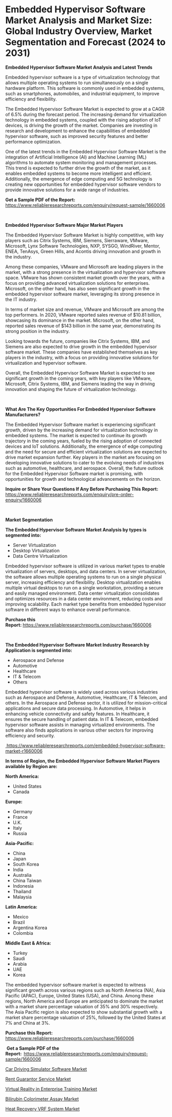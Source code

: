<p><h1>Embedded Hypervisor Software Market Analysis and Market Size: Global Industry Overview, Market Segmentation and Forecast (2024 to 2031)</h1></p><p><strong>Embedded Hypervisor Software Market Analysis and Latest Trends</strong></p>
<p><p>Embedded hypervisor software is a type of virtualization technology that allows multiple operating systems to run simultaneously on a single hardware platform. This software is commonly used in embedded systems, such as smartphones, automobiles, and industrial equipment, to improve efficiency and flexibility.</p><p>The Embedded Hypervisor Software Market is expected to grow at a CAGR of 6.5% during the forecast period. The increasing demand for virtualization technology in embedded systems, coupled with the rising adoption of IoT devices, is driving the growth of the market. Companies are investing in research and development to enhance the capabilities of embedded hypervisor software, such as improved security features and better performance optimization.</p><p>One of the latest trends in the Embedded Hypervisor Software Market is the integration of Artificial Intelligence (AI) and Machine Learning (ML) algorithms to automate system monitoring and management processes. This trend is expected to further drive the growth of the market, as it enables embedded systems to become more intelligent and efficient. Additionally, the emergence of edge computing and 5G technology is creating new opportunities for embedded hypervisor software vendors to provide innovative solutions for a wide range of industries.</p></p>
<p><strong>Get a Sample PDF of the Report:&nbsp;</strong> <a href="https://www.reliableresearchreports.com/enquiry/request-sample/1660006">https://www.reliableresearchreports.com/enquiry/request-sample/1660006</a></p>
<p>&nbsp;</p>
<p><strong>Embedded Hypervisor Software Major Market Players</strong></p>
<p><p>The Embedded Hypervisor Software Market is highly competitive, with key players such as Citrix Systems, IBM, Siemens, Sierraware, VMware, Microsoft, Lynx Software Technologies, NXP, SYSGO, WindRiver, Mentor, ENEA, TenAsys, Green Hills, and Acontis driving innovation and growth in the industry.</p><p>Among these companies, VMware and Microsoft are leading players in the market, with a strong presence in the virtualization and hypervisor software space. VMware has shown consistent market growth over the years, with a focus on providing advanced virtualization solutions for enterprises. Microsoft, on the other hand, has also seen significant growth in the embedded hypervisor software market, leveraging its strong presence in the IT industry.</p><p>In terms of market size and revenue, VMware and Microsoft are among the top performers. In 2020, VMware reported sales revenue of $10.81 billion, showcasing its dominance in the market. Microsoft, on the other hand, reported sales revenue of $143 billion in the same year, demonstrating its strong position in the industry.</p><p>Looking towards the future, companies like Citrix Systems, IBM, and Siemens are also expected to drive growth in the embedded hypervisor software market. These companies have established themselves as key players in the industry, with a focus on providing innovative solutions for virtualization and hypervisor software.</p><p>Overall, the Embedded Hypervisor Software Market is expected to see significant growth in the coming years, with key players like VMware, Microsoft, Citrix Systems, IBM, and Siemens leading the way in driving innovation and shaping the future of virtualization technology.</p></p>
<p>&nbsp;</p>
<p><strong>What Are The Key Opportunities For Embedded Hypervisor Software Manufacturers?</strong></p>
<p><p>The Embedded Hypervisor Software market is experiencing significant growth, driven by the increasing demand for virtualization technology in embedded systems. The market is expected to continue its growth trajectory in the coming years, fueled by the rising adoption of connected devices and IoT solutions. Additionally, the emergence of edge computing and the need for secure and efficient virtualization solutions are expected to drive market expansion further. Key players in the market are focusing on developing innovative solutions to cater to the evolving needs of industries such as automotive, healthcare, and aerospace. Overall, the future outlook for the Embedded Hypervisor Software market is promising, with opportunities for growth and technological advancements on the horizon.</p></p>
<p><strong>Inquire or Share Your Questions If Any Before Purchasing This Report:</strong> <a href="https://www.reliableresearchreports.com/enquiry/pre-order-enquiry/1660006">https://www.reliableresearchreports.com/enquiry/pre-order-enquiry/1660006</a></p>
<p>&nbsp;</p>
<p><strong>Market Segmentation</strong></p>
<p><strong>The Embedded Hypervisor Software Market Analysis by types is segmented into:</strong></p>
<p><ul><li>Server Virtualization</li><li>Desktop Virtualization</li><li>Data Centre Virtualization</li></ul></p>
<p><p>Embedded hypervisor software is utilized in various market types to enable virtualization of servers, desktops, and data centers. In server virtualization, the software allows multiple operating systems to run on a single physical server, increasing efficiency and flexibility. Desktop virtualization enables multiple virtual desktops to run on a single workstation, providing a secure and easily managed environment. Data center virtualization consolidates and optimizes resources in a data center environment, reducing costs and improving scalability. Each market type benefits from embedded hypervisor software in different ways to enhance overall performance.</p></p>
<p><strong>Purchase this Report:&nbsp;</strong><a href="https://www.reliableresearchreports.com/purchase/1660006">https://www.reliableresearchreports.com/purchase/1660006</a></p>
<p>&nbsp;</p>
<p><strong>The Embedded Hypervisor Software Market Industry Research by Application is segmented into:</strong></p>
<p><ul><li>Aerospace and Defense</li><li>Automotive</li><li>Healthcare</li><li>IT & Telecom</li><li>Others</li></ul></p>
<p><p>Embedded hypervisor software is widely used across various industries such as Aerospace and Defense, Automotive, Healthcare, IT & Telecom, and others. In the Aerospace and Defense sector, it is utilized for mission-critical applications and secure data processing. In Automotive, it helps in enhancing vehicle connectivity and safety features. In Healthcare, it ensures the secure handling of patient data. In IT & Telecom, embedded hypervisor software assists in managing virtualized environments. The software also finds applications in various other sectors for improving efficiency and security.</p></p>
<p><a href="https://www.reliableresearchreports.com/embedded-hypervisor-software-market-r1660006">&nbsp;https://www.reliableresearchreports.com/embedded-hypervisor-software-market-r1660006</a></p>
<p><strong>In terms of Region, the Embedded Hypervisor Software Market Players available by Region are:</strong></p>
<p>
    <p> <strong> North America: </strong>
        <ul>
            <li>United States</li>
            <li>Canada</li>
        </ul>
        </p> 
    <p> <strong> Europe: </strong>
        <ul>
            <li>Germany</li>
            <li>France</li>
            <li>U.K.</li>
            <li>Italy</li>
            <li>Russia</li>
        </ul>
        </p> 
    <p> <strong> Asia-Pacific: </strong>
        <ul>
            <li>China</li>
            <li>Japan</li>
            <li>South Korea</li>
            <li>India</li>
            <li>Australia</li>
            <li>China Taiwan</li>
            <li>Indonesia</li>
            <li>Thailand</li>
            <li>Malaysia</li>
        </ul>
        </p> 
    <p> <strong> Latin America: </strong>
        <ul>
            <li>Mexico</li>
            <li>Brazil</li>
            <li>Argentina Korea</li>
            <li>Colombia</li>
        </ul>
        </p> 
    <p> <strong> Middle East & Africa: </strong>
        <ul>
            <li>Turkey</li>
            <li>Saudi</li>
            <li>Arabia</li>
            <li>UAE</li>
            <li>Korea</li>
        </ul>
    </p>
    </p>
<p><p>The embedded hypervisor software market is expected to witness significant growth across various regions such as North America (NA), Asia Pacific (APAC), Europe, United States (USA), and China. Among these regions, North America and Europe are anticipated to dominate the market with a market share percentage valuation of 35% and 30% respectively. The Asia Pacific region is also expected to show substantial growth with a market share percentage valuation of 25%, followed by the United States at 7% and China at 3%.</p></p>
<p><strong>Purchase this Report: </strong><a href="https://www.reliableresearchreports.com/purchase/1660006">https://www.reliableresearchreports.com/purchase/1660006</a></p>
<p>&nbsp;<strong>Get a Sample PDF of the Report:&nbsp;&nbsp;</strong><a href="https://www.reliableresearchreports.com/enquiry/request-sample/1660006">https://www.reliableresearchreports.com/enquiry/request-sample/1660006</a></p>
<p><strong></strong></p>
<p><p><a href="https://github.com/susanjprice2023/Market-Research-Report-List-2/blob/main/car-driving-simulator-software-market.md">Car Driving Simulator Software Market</a></p><p><a href="https://github.com/dmmanir420/Market-Research-Report-List-2/blob/main/rent-guarantor-service-market.md">Rent Guarantor Service Market</a></p><p><a href="https://www.linkedin.com/pulse/virtual-reality-enterprise-training-market-forecast-global-zglfe">Virtual Reality in Enterprise Training Market</a></p><p><a href="https://www.linkedin.com/pulse/global-bilirubin-colorimeter-assay-industry-research-report-pe7pe">Bilirubin Colorimeter Assay Market</a></p><p><a href="https://issuu.com/reportprime-2/docs/heat-recovery-vrf-system-market-size-2030.pptx">Heat Recovery VRF System Market</a></p></p>
